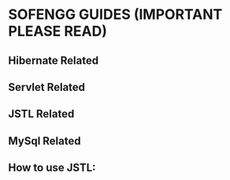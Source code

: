 # SOFENGG GUIDES (IMPORTANT PLEASE READ)


## Hibernate Related


## Servlet Related

## JSTL Related

## MySql Related

## How to use JSTL:

